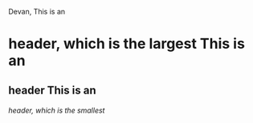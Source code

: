 Devan,  This is an <h1> header, which is the largest
 This is an <h2> header
This is an <h6> header, which is the smallest

